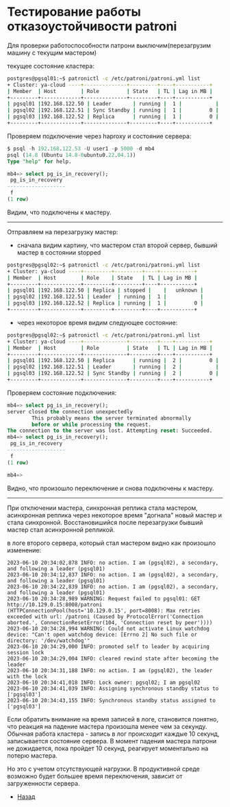 # Тестирование работы отказоустойчивости patroni

Для проверки работоспособности патрони  выключим(перезагрузим машину с текущим мастером)

текущее состояние кластера:

```bash
postgres@pgsql01:~$ patronictl -c /etc/patroni/patroni.yml list
+ Cluster: ya-cloud ----+--------------+---------+----+-----------+
| Member  | Host        | Role         | State   | TL | Lag in MB |
+---------+-------------+--------------+---------+----+-----------+
| pgsql01 |192.168.122.50 | Leader       | running |  1 |           |
| pgsql02 |192.168.122.51 | Sync Standby | running |  1 |         0 |
| pgsql03 |192.168.122.52 | Replica      | running |  1 |         0 |
+---------+-------------+--------------+---------+----+-----------+
```

Проверяем подключение через haproxy и состояние сервера:

```sql
$ psql -h 192.168.122.53 -U user1 -p 5000 -d mb4
psql (14.8 (Ubuntu 14.8-0ubuntu0.22.04.1))
Type "help" for help.

mb4=> select pg_is_in_recovery();
 pg_is_in_recovery
-------------------
 f
(1 row)
```

Видим, что подключены к мастеру.
***

Отправляем на перезагрузку мастер:

- сначала видим картину, что мастером стал второй сервер, бывший мастер в состоянии stopped
```bash
postgres@pgsql02:~$ patronictl -c /etc/patroni/patroni.yml list
+ Cluster: ya-cloud ----+---------+---------+----+-----------+
| Member  | Host        | Role    | State   | TL | Lag in MB |
+---------+-------------+---------+---------+----+-----------+
| pgsql01 |192.168.122.50 | Replica | stopped |    |   unknown |
| pgsql02 |192.168.122.51 | Leader  | running |  1 |           |
| pgsql03 |192.168.122.52 | Replica | running |  1 |         0 |
+---------+-------------+---------+---------+----+-----------+
```
- через некоторое время видим следующее состояние:
```bash
postgres@pgsql02:~$ patronictl -c /etc/patroni/patroni.yml list
+ Cluster: ya-cloud ----+--------------+---------+----+-----------+
| Member  | Host        | Role         | State   | TL | Lag in MB |
+---------+-------------+--------------+---------+----+-----------+
| pgsql01 |192.168.122.50 | Replica      | running |  2 |         0 |
| pgsql02 |192.168.122.51 | Leader       | running |  2 |           |
| pgsql03 |192.168.122.52 | Sync Standby | running |  2 |         0 |
+---------+-------------+--------------+---------+----+-----------+
```

Проверяем состояние подключения:

```sql
mb4=> select pg_is_in_recovery();
server closed the connection unexpectedly
        This probably means the server terminated abnormally
        before or while processing the request.
The connection to the server was lost. Attempting reset: Succeeded.
mb4=> select pg_is_in_recovery();
 pg_is_in_recovery
-------------------
 f
(1 row)

mb4=>
```

Видно, что произошло переключение и снова подключены к мастеру.
***


При отключении мастера, синхронная реплика стала мастером, асинхронная реплика через некоторое время "догнала" новый мастер и стала синхронной. Восстановишийся после перезагрузки бывший мастер стал асинхронной репликой.

в логе второго сервера, который стал мастером видно как произошло изменение:

```text
2023-06-10 20:34:02,878 INFO: no action. I am (pgsql02), a secondary, and following a leader (pgsql01)
2023-06-10 20:34:12,837 INFO: no action. I am (pgsql02), a secondary, and following a leader (pgsql01)
2023-06-10 20:34:22,839 INFO: no action. I am (pgsql02), a secondary, and following a leader (pgsql01)
2023-06-10 20:34:28,989 WARNING: Request failed to pgsql01: GET http://10.129.0.15:8008/patroni (HTTPConnectionPool(host='10.129.0.15', port=8008): Max retries exceeded with url: /patroni (Caused by ProtocolError('Connection aborted.', ConnectionResetError(104, 'Connection reset by peer'))))
2023-06-10 20:34:28,994 WARNING: Could not activate Linux watchdog device: "Can't open watchdog device: [Errno 2] No such file or directory: '/dev/watchdog'"
2023-06-10 20:34:29,000 INFO: promoted self to leader by acquiring session lock
2023-06-10 20:34:29,004 INFO: cleared rewind state after becoming the leader
2023-06-10 20:34:31,188 INFO: no action. I am (pgsql02), the leader with the lock
2023-06-10 20:34:41,018 INFO: Lock owner: pgsql02; I am pgsql02
2023-06-10 20:34:41,039 INFO: Assigning synchronous standby status to ['pgsql03']
2023-06-10 20:34:43,155 INFO: Synchronous standby status assigned to ['pgsql03']
```

Если обратить внимание на время записей в логе, становится понятно, что реакция на падение мастера произошла менее чем за секунду. Обычная работа кластера - запись в лог происходит каждые 10 секунд, записывается состояние сервера. В момент падения мастера патрони не дожидается, пока пройдет 10 секунд, реагирует моментально на потерю мастера.

Но это с учетом отсутствующей нагрузки. В продуктивной среде возможно будет большее время переключения, зависит от загруженности сервера.


- [Назад](README.md)
